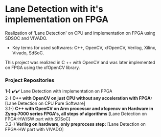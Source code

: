 # Lane Detection with it's implementation on FPGA
Realization of 'Lane Detection' on CPU and implementation on FPGA using SDSOC and VIVADO. <br />

* Key terms for used softwares: C++, OpenCV, xfOpenCV, Verilog, Xilinx, Vivado, SdSoC. <br />

This project was realized in C ++ with OpenCV and was later implemented on FPGA using the xfOpenCV library. <br />


### Project Repositories
**1-)** :heavy_check_mark::heavy_check_mark: Lane Detection with implementation on FPGA <br />
2-) **C++ with OpenCV on just CPU without any acceleration with FPGA:** [Lane Detection on CPU Pure Software]<br />
3.1-) **C++ with OpenCV on Arm processor and xfopencv on Hardware in Zynq-7000 series FPGA's, all steps of algorithms** [Lane Detection on FPGA-HW/SW part with SDSoC] <br />
3.2-) **Verilog on hardware, only preprocess step:**  [Lane Detection on FPGA-HW part with VIVADO] <br />